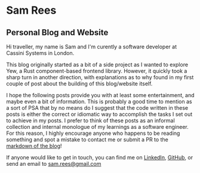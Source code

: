 # Sam Rees

## Personal Blog and Website

Hi traveller, my name is Sam and I'm curently a software developer at Cassini Systems in London. 

This blog originally started as a bit of a side project as I wanted to explore Yew, a Rust component-based frontend library. However, it quickly took a sharp turn in another direction, with explanations as to why found in my first couple of post about the building of this blog/website itself.

I hope the following posts provide you with at least some entertainment, and maybe even a bit of information. This is probably a good time to mention as a sort of PSA that by no means do I suggest that the code written in these posts is either the correct or idiomatic way to accomplish the tasks I set out to achieve in my posts. I prefer to think of these posts as an informal collection and internal monologue of my learnings as a software engineer. For this reason, I highly encourage anyone who happens to be reading something and spot a mistake to contact me or submit a PR to the [markdown of the blog]()!

If anyone would like to get in touch, you can find me on [LinkedIn](https://www.linkedin.com/in/sam-rees-91a3321a3/), [GitHub](https://github.com/Sammo98), or send an email to sam.rees@gmail.com 


